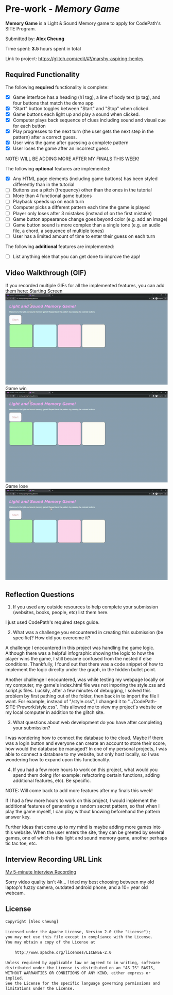 # Pre-work - *Memory Game*

**Memory Game** is a Light & Sound Memory game to apply for CodePath's SITE Program. 

Submitted by: **Alex Cheung**

Time spent: **3.5** hours spent in total

Link to project: https://glitch.com/edit/#!/marshy-aspiring-henley 

## Required Functionality

The following **required** functionality is complete:

* [x] Game interface has a heading (h1 tag), a line of body text (p tag), and four buttons that match the demo app
* [x] "Start" button toggles between "Start" and "Stop" when clicked. 
* [x] Game buttons each light up and play a sound when clicked. 
* [x] Computer plays back sequence of clues including sound and visual cue for each button
* [x] Play progresses to the next turn (the user gets the next step in the pattern) after a correct guess. 
* [x] User wins the game after guessing a complete pattern
* [x] User loses the game after an incorrect guess

NOTE: WILL BE ADDING MORE AFTER MY FINALS THIS WEEK!

The following **optional** features are implemented:

* [x] Any HTML page elements (including game buttons) has been styled differently than in the tutorial
* [ ] Buttons use a pitch (frequency) other than the ones in the tutorial
* [ ] More than 4 functional game buttons
* [ ] Playback speeds up on each turn
* [ ] Computer picks a different pattern each time the game is played
* [ ] Player only loses after 3 mistakes (instead of on the first mistake)
* [ ] Game button appearance change goes beyond color (e.g. add an image)
* [ ] Game button sound is more complex than a single tone (e.g. an audio file, a chord, a sequence of multiple tones)
* [ ] User has a limited amount of time to enter their guess on each turn

The following **additional** features are implemented:

- [ ] List anything else that you can get done to improve the app!

## Video Walkthrough (GIF)

If you recorded multiple GIFs for all the implemented features, you can add them here:
Starting Screen
![](https://github.com/AlexKCheung/CodePath-SITE-Prework/blob/main/Gifs/game%20starting.gif)
Game win
![](https://github.com/AlexKCheung/CodePath-SITE-Prework/blob/main/Gifs/game%20win.gif)
Game lose
![](https://github.com/AlexKCheung/CodePath-SITE-Prework/blob/main/Gifs/game%20lose.gif)

## Reflection Questions
1. If you used any outside resources to help complete your submission (websites, books, people, etc) list them here. 

I just used CodePath's required steps guide. 

2. What was a challenge you encountered in creating this submission (be specific)? How did you overcome it? 

A challenge I encountered in this project was handling the game logic. Although there was a helpful infographic showing the logic to how the player wins the game, I still became confused from the nested if else conditions. Thankfully, I found out that there was a code snippet of how to implement the logic direclty under the graph, in the hidden bullet point. 

Another challenge I encountered, was while testing my webpage locally on my computer, my game's index.html file was not imporing the style.css and script.js files. Luckily, after a few minutes of debugging, I solved this problem by first pathing out of the folder, then back in to import the file I want. For example, instead of "/style.css", I changed it to "../CodePath-SITE-Prework/style.css". This allowed me to view my project's website on my local computer in addition to the glitch site. 

3. What questions about web development do you have after completing your submission? 

I was wondering how to connect the database to the cloud. Maybe if there was a login button and everyone can create an account to store their score, how would the database be managed? In one of my personal projects, I was able to connect a database to my website, but only host locally, so I was wondering how to expand upon this functionality. 

4. If you had a few more hours to work on this project, what would you spend them doing (for example: refactoring certain functions, adding additional features, etc). Be specific. 

NOTE: Will come back to add more features after my finals this week!

If I had a few more hours to work on this project, I would implement the additional features of generating a random secret pattern, so that when I play the game myself, I can play without knowing beforehand the pattern answer key. 

Further ideas that come up to my mind is maybe adding more games into this website. When the user enters the site, they can be greeted by several games, one of which is this light and sound memory game, another perhaps tic tac toe, etc. 



## Interview Recording URL Link

[My 5-minute Interview Recording](https://drive.google.com/file/d/1hjLthWOn_Y6poBmUOJEsJcBjOv2ET4Cn/view?usp=sharing)

Sorry video quality isn't 4k... I tried my best choosing between my old laptop's fuzzy camera, outdated android phone, and a 10+ year old webcam. 

## License

    Copyright [Alex Cheung]

    Licensed under the Apache License, Version 2.0 (the "License");
    you may not use this file except in compliance with the License.
    You may obtain a copy of the License at

        http://www.apache.org/licenses/LICENSE-2.0

    Unless required by applicable law or agreed to in writing, software
    distributed under the License is distributed on an "AS IS" BASIS,
    WITHOUT WARRANTIES OR CONDITIONS OF ANY KIND, either express or implied.
    See the License for the specific language governing permissions and
    limitations under the License.